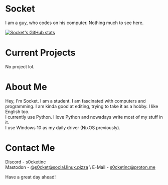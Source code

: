 # Socket
I am a guy, who codes on his computer.
Nothing much to see here. 

[![Socket's GitHub stats](https://github-readme-stats.vercel.app/api?username=SocketOfficial&show_icons=true&theme=radical&bg_color=00000000)](https://github-readme-stats.vercel.app)

# Current Projects
No project lol.

# About Me
Hey, I'm Socket. I am a student. I am fascinated with computers and programming. I am kinda good at editing, trying to take it as a hobby. I like English too. \
I currently use Python. I love Python and nowadays write most of my stuff in it. \
I use Windows 10 as my daily driver (NixOS previously).

# Contact Me
Discord - s0cketinc \
Mastodon - @s0cket@social.linux.pizza \ 
E-Mail - s0cketinc@proton.me

Have a great day ahead!
